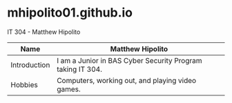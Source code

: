 # mhipolito01.github.io
IT 304 - Matthew Hipolito

| Name           | Matthew Hipolito                                                             |
|---------       |------------------------------------------------------------------------------|
| Introduction   | I am a Junior in BAS Cyber Security Program taking IT 304.|
| Hobbies | Computers, working out, and playing video games.                                    |
